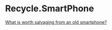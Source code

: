 # Recycle.SmartPhone
[What is worth salvaging from an old smartphone?](https://youtu.be/dYnplx_DVHs)
